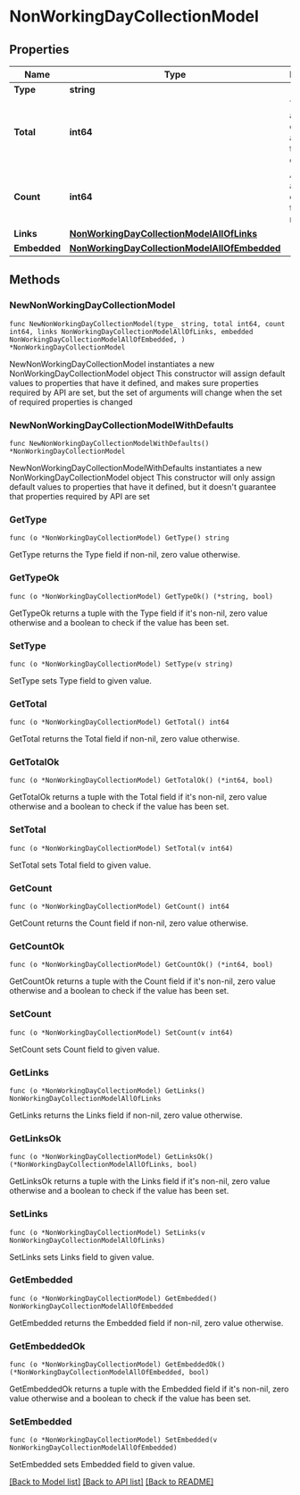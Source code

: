 # NonWorkingDayCollectionModel

## Properties

Name | Type | Description | Notes
------------ | ------------- | ------------- | -------------
**Type** | **string** |  | 
**Total** | **int64** | The total amount of elements available in the collection. | 
**Count** | **int64** | Actual amount of elements in this response. | 
**Links** | [**NonWorkingDayCollectionModelAllOfLinks**](NonWorkingDayCollectionModelAllOfLinks.md) |  | 
**Embedded** | [**NonWorkingDayCollectionModelAllOfEmbedded**](NonWorkingDayCollectionModelAllOfEmbedded.md) |  | 

## Methods

### NewNonWorkingDayCollectionModel

`func NewNonWorkingDayCollectionModel(type_ string, total int64, count int64, links NonWorkingDayCollectionModelAllOfLinks, embedded NonWorkingDayCollectionModelAllOfEmbedded, ) *NonWorkingDayCollectionModel`

NewNonWorkingDayCollectionModel instantiates a new NonWorkingDayCollectionModel object
This constructor will assign default values to properties that have it defined,
and makes sure properties required by API are set, but the set of arguments
will change when the set of required properties is changed

### NewNonWorkingDayCollectionModelWithDefaults

`func NewNonWorkingDayCollectionModelWithDefaults() *NonWorkingDayCollectionModel`

NewNonWorkingDayCollectionModelWithDefaults instantiates a new NonWorkingDayCollectionModel object
This constructor will only assign default values to properties that have it defined,
but it doesn't guarantee that properties required by API are set

### GetType

`func (o *NonWorkingDayCollectionModel) GetType() string`

GetType returns the Type field if non-nil, zero value otherwise.

### GetTypeOk

`func (o *NonWorkingDayCollectionModel) GetTypeOk() (*string, bool)`

GetTypeOk returns a tuple with the Type field if it's non-nil, zero value otherwise
and a boolean to check if the value has been set.

### SetType

`func (o *NonWorkingDayCollectionModel) SetType(v string)`

SetType sets Type field to given value.


### GetTotal

`func (o *NonWorkingDayCollectionModel) GetTotal() int64`

GetTotal returns the Total field if non-nil, zero value otherwise.

### GetTotalOk

`func (o *NonWorkingDayCollectionModel) GetTotalOk() (*int64, bool)`

GetTotalOk returns a tuple with the Total field if it's non-nil, zero value otherwise
and a boolean to check if the value has been set.

### SetTotal

`func (o *NonWorkingDayCollectionModel) SetTotal(v int64)`

SetTotal sets Total field to given value.


### GetCount

`func (o *NonWorkingDayCollectionModel) GetCount() int64`

GetCount returns the Count field if non-nil, zero value otherwise.

### GetCountOk

`func (o *NonWorkingDayCollectionModel) GetCountOk() (*int64, bool)`

GetCountOk returns a tuple with the Count field if it's non-nil, zero value otherwise
and a boolean to check if the value has been set.

### SetCount

`func (o *NonWorkingDayCollectionModel) SetCount(v int64)`

SetCount sets Count field to given value.


### GetLinks

`func (o *NonWorkingDayCollectionModel) GetLinks() NonWorkingDayCollectionModelAllOfLinks`

GetLinks returns the Links field if non-nil, zero value otherwise.

### GetLinksOk

`func (o *NonWorkingDayCollectionModel) GetLinksOk() (*NonWorkingDayCollectionModelAllOfLinks, bool)`

GetLinksOk returns a tuple with the Links field if it's non-nil, zero value otherwise
and a boolean to check if the value has been set.

### SetLinks

`func (o *NonWorkingDayCollectionModel) SetLinks(v NonWorkingDayCollectionModelAllOfLinks)`

SetLinks sets Links field to given value.


### GetEmbedded

`func (o *NonWorkingDayCollectionModel) GetEmbedded() NonWorkingDayCollectionModelAllOfEmbedded`

GetEmbedded returns the Embedded field if non-nil, zero value otherwise.

### GetEmbeddedOk

`func (o *NonWorkingDayCollectionModel) GetEmbeddedOk() (*NonWorkingDayCollectionModelAllOfEmbedded, bool)`

GetEmbeddedOk returns a tuple with the Embedded field if it's non-nil, zero value otherwise
and a boolean to check if the value has been set.

### SetEmbedded

`func (o *NonWorkingDayCollectionModel) SetEmbedded(v NonWorkingDayCollectionModelAllOfEmbedded)`

SetEmbedded sets Embedded field to given value.



[[Back to Model list]](../README.md#documentation-for-models) [[Back to API list]](../README.md#documentation-for-api-endpoints) [[Back to README]](../README.md)


